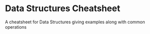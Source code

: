 # Data Structures Cheatsheet
A cheatsheet for Data Structures giving examples along with common operations
